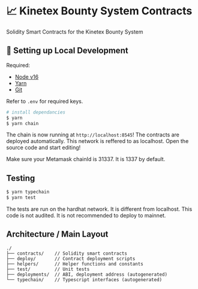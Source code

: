 # 📈 Kinetex Bounty System Contracts

Solidity Smart Contracts for the Kinetex Bounty System

## 🔧 Setting up Local Development

Required:

- [Node v16](https://nodejs.org/download/release/latest-v16.x/)
- [Yarn](https://classic.yarnpkg.com/en/docs/install/)
- [Git](https://git-scm.com/downloads)

Refer to `.env` for required keys.

```bash
# install dependancies
$ yarn
$ yarn chain
```

The chain is now running at `http://localhost:8545`!
The contracts are deployed automatically.
This network is reffered to as localhost.
Open the source code and start editing!

Make sure your Metamask chainId is 31337. It is 1337 by default.

## Testing

```bash
$ yarn typechain
$ yarn test
```

The tests are run on the hardhat network. It is different from localhost.
This code is not audited. It is not recommended to deploy to mainnet.

## Architecture / Main Layout

```
./
├── contracts/    // Solidity smart contracts
├── deploy/       // Contract deployment scripts
├── helpers/      // Helper functions and constants
├── test/         // Unit tests
├── deployments/  // ABI, deployment address (autogenerated)
└── typechain/    // Typescript interfaces (autogenerated)
```
